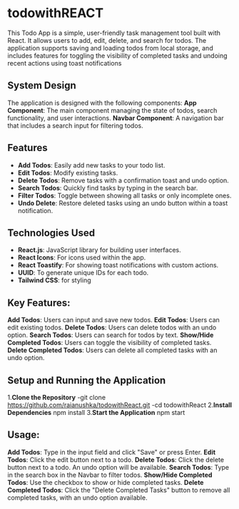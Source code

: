 # todowithREACT

This Todo App is a simple, user-friendly task management tool built with React. It allows users to add, edit, delete, and search for todos. The application supports saving and loading todos from local storage, and includes features for toggling the visibility of completed tasks and undoing recent actions using toast notifications

## System Design
The application is designed with the following components:
**App Component**: The main component managing the state of todos, search functionality, and user interactions.
**Navbar Component**: A navigation bar that includes a search input for filtering todos.

## Features

- **Add Todos**: Easily add new tasks to your todo list.
- **Edit Todos**: Modify existing tasks.
- **Delete Todos**: Remove tasks with a confirmation toast and undo option.
- **Search Todos**: Quickly find tasks by typing in the search bar.
- **Filter Todos**: Toggle between showing all tasks or only incomplete ones.
- **Undo Delete**: Restore deleted tasks using an undo button within a toast notification.

## Technologies Used

- **React.js**: JavaScript library for building user interfaces.
- **React Icons**: For icons used within the app.
- **React Toastify**: For showing toast notifications with custom actions.
- **UUID**: To generate unique IDs for each todo.
- **Tailwind CSS**: for styling

  
## Key Features:

**Add Todos**: Users can input and save new todos.
**Edit Todos**: Users can edit existing todos.
**Delete Todos**: Users can delete todos with an undo option.
**Search Todos**: Users can search for todos by text.
**Show/Hide Completed Todos**: Users can toggle the visibility of completed tasks.
**Delete Completed Todos**: Users can delete all completed tasks with an undo option.

## Setup and Running the Application
1.**Clone the Repository**
    -git clone https://github.com/raianushka/todowithReact.git
    -cd todowithReact
2.**Install Dependencies**
    npm install
3.**Start the Application**
    npm start

## Usage:

**Add Todos**: Type in the input field and click "Save" or press Enter.
**Edit Todos**: Click the edit button next to a todo.
**Delete Todos**: Click the delete button next to a todo. An undo option will be available.
**Search Todos**: Type in the search box in the Navbar to filter todos.
**Show/Hide Completed Todos**: Use the checkbox to show or hide completed tasks.
**Delete Completed Todos**: Click the "Delete Completed Tasks" button to remove all completed tasks, with an undo option available.
    
    





